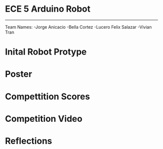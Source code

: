 # ECE 5 Arduino Robot
---
Team Names: 
-Jorge Anicacio
-Bella Cortez
-Lucero Felix Salazar
-Vivian Tran 


# Inital Robot Protype

# Poster

# Compettition Scores

# Competition Video

# Reflections 
